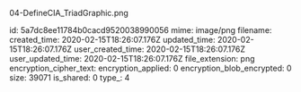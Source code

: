 04-DefineCIA_TriadGraphic.png

id: 5a7dc8ee11784b0cacd9520038990056
mime: image/png
filename: 
created_time: 2020-02-15T18:26:07.176Z
updated_time: 2020-02-15T18:26:07.176Z
user_created_time: 2020-02-15T18:26:07.176Z
user_updated_time: 2020-02-15T18:26:07.176Z
file_extension: png
encryption_cipher_text: 
encryption_applied: 0
encryption_blob_encrypted: 0
size: 39071
is_shared: 0
type_: 4